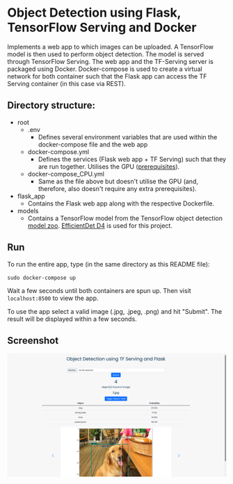 # Object Detection using Flask, TensorFlow Serving and Docker

Implements a web app to which images can be uploaded. A TensorFlow model is then used to perform object detection. The model is served through TensorFlow Serving. The web app and the TF-Serving server is packaged using Docker. Docker-compose is used to create a virtual network for both container such that the Flask app can access the TF Serving container (in this case via REST).

## Directory structure:

- root
  - .env
    - Defines several environment variables that are used within the docker-compose file and the web app
  - docker-compose.yml
    - Defines the services (Flask web app + TF Serving) such that they are run together. Utilises the GPU ([prerequisites](https://docs.docker.com/config/containers/resource_constraints/#gpu)).
  - docker-compose_CPU.yml
    - Same as the file above but doesn't utilise the GPU (and, therefore, also doesn't require any extra prerequisites).
- flask_app
  - Contains the Flask web app along with the respective Dockerfile.
- models
  - Contains a TensorFlow model from the TensorFlow object detection [model zoo](https://github.com/tensorflow/models/blob/master/research/object_detection/g3doc/tf2_detection_zoo.md).  [EfficientDet D4](http://download.tensorflow.org/models/object_detection/tf2/20200711/efficientdet_d4_coco17_tpu-32.tar.gz) is used for this project.

## Run

To run the entire app, type (in the same directory as this README file):

```
sudo docker-compose up
```

Wait a few seconds until both containers are spun up. Then visit `localhost:8500` to view the app.

To use the app select a valid image (.jpg, .jpeg, .png) and hit "Submit". The result will be displayed within a few seconds. 

## Screenshot

![](_readme_img.png)

